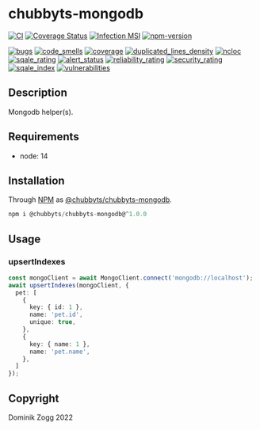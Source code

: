 # chubbyts-mongodb

[![CI](https://github.com/chubbyts/chubbyts-mongodb/workflows/CI/badge.svg?branch=master)](https://github.com/chubbyts/chubbyts-mongodb/actions?query=workflow%3ACI)
[![Coverage Status](https://coveralls.io/repos/github/chubbyts/chubbyts-mongodb/badge.svg?branch=master)](https://coveralls.io/github/chubbyts/chubbyts-mongodb?branch=master)
[![Infection MSI](https://badge.stryker-mutator.io/github.com/chubbyts/chubbyts-mongodb/master)](https://dashboard.stryker-mutator.io/reports/github.com/chubbyts/chubbyts-mongodb/master)
[![npm-version](https://img.shields.io/npm/v/@chubbyts/chubbyts-mongodb.svg)](https://www.npmjs.com/package/@chubbyts/chubbyts-mongodb)

[![bugs](https://sonarcloud.io/api/project_badges/measure?project=chubbyts_chubbyts-mongodb&metric=bugs)](https://sonarcloud.io/dashboard?id=chubbyts_chubbyts-mongodb)
[![code_smells](https://sonarcloud.io/api/project_badges/measure?project=chubbyts_chubbyts-mongodb&metric=code_smells)](https://sonarcloud.io/dashboard?id=chubbyts_chubbyts-mongodb)
[![coverage](https://sonarcloud.io/api/project_badges/measure?project=chubbyts_chubbyts-mongodb&metric=coverage)](https://sonarcloud.io/dashboard?id=chubbyts_chubbyts-mongodb)
[![duplicated_lines_density](https://sonarcloud.io/api/project_badges/measure?project=chubbyts_chubbyts-mongodb&metric=duplicated_lines_density)](https://sonarcloud.io/dashboard?id=chubbyts_chubbyts-mongodb)
[![ncloc](https://sonarcloud.io/api/project_badges/measure?project=chubbyts_chubbyts-mongodb&metric=ncloc)](https://sonarcloud.io/dashboard?id=chubbyts_chubbyts-mongodb)
[![sqale_rating](https://sonarcloud.io/api/project_badges/measure?project=chubbyts_chubbyts-mongodb&metric=sqale_rating)](https://sonarcloud.io/dashboard?id=chubbyts_chubbyts-mongodb)
[![alert_status](https://sonarcloud.io/api/project_badges/measure?project=chubbyts_chubbyts-mongodb&metric=alert_status)](https://sonarcloud.io/dashboard?id=chubbyts_chubbyts-mongodb)
[![reliability_rating](https://sonarcloud.io/api/project_badges/measure?project=chubbyts_chubbyts-mongodb&metric=reliability_rating)](https://sonarcloud.io/dashboard?id=chubbyts_chubbyts-mongodb)
[![security_rating](https://sonarcloud.io/api/project_badges/measure?project=chubbyts_chubbyts-mongodb&metric=security_rating)](https://sonarcloud.io/dashboard?id=chubbyts_chubbyts-mongodb)
[![sqale_index](https://sonarcloud.io/api/project_badges/measure?project=chubbyts_chubbyts-mongodb&metric=sqale_index)](https://sonarcloud.io/dashboard?id=chubbyts_chubbyts-mongodb)
[![vulnerabilities](https://sonarcloud.io/api/project_badges/measure?project=chubbyts_chubbyts-mongodb&metric=vulnerabilities)](https://sonarcloud.io/dashboard?id=chubbyts_chubbyts-mongodb)

## Description

Mongodb helper(s).

## Requirements

 * node: 14

## Installation

Through [NPM](https://www.npmjs.com) as [@chubbyts/chubbyts-mongodb][1].

```ts
npm i @chubbyts/chubbyts-mongodb@^1.0.0
```

## Usage

### upsertIndexes

```ts
const mongoClient = await MongoClient.connect('mongodb://localhost');
await upsertIndexes(mongoClient, {
  pet: [
    {
      key: { id: 1 },
      name: 'pet.id',
      unique: true,
    },
    {
      key: { name: 1 },
      name: 'pet.name',
    },
  ]
});
```

## Copyright

Dominik Zogg 2022

[1]: https://www.npmjs.com/package/@chubbyts/chubbyts-mongodb
